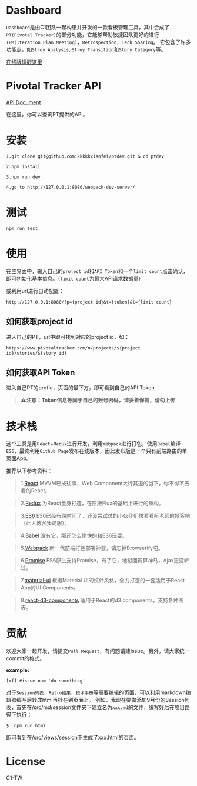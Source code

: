 # Dashboard

`Dashboard`是由C1团队一起构思并开发的一款看板管理工具，其中合成了 `PT(Pivotal Tracker)`的部分功能，它能够帮助敏捷团队更好的进行`IPM(Iteration Plan Meeting)`，`Retrospection`，`Tech Sharing`。 它包含了许多功能点，如`Stroy Analysis`, `Stroy Transition`和`Story Category`等。

[在线版请戳这里](https://flypursue.github.io)

# Pivotal Tracker API

[API Document](https://www.pivotaltracker.com/help/api)

在这里，你可以查询PT提供的API。

# 安装

```
1.git clone git@github.com:kkkkkxiaofei/ptdev.git & cd ptdev
```

```
2.npm install
```

```
3.npm run dev
```

```
4.go to http://127.0.0.1:8080/webpack-dev-server/
```

# 测试

```
npm run test
```

# 使用

在主界面中，输入自己的`project id`和`API Token`和一个`limit count`点击确认，即可初始化基本信息。（`limit count`为最大API请求数据量）

或利用url进行自动配置：

```
http://127.0.0.1:8080/?p={project id}&t={token}&l={limit count}
```

## 如何获取project id

进入自己的PT，url中即可找到对应的project id，如：

```
https://www.pivotaltracker.com/n/projects/${project id}/stories/${story id}
```

## 如何获取API Token

进入自己PT的profie，页面的最下方，即可看到自己的API Token

>**⚠注意：Token信息等同于自己的账号密码，请妥善保管，请勿上传**

# 技术栈

这个工具是用`React`+`Redux`进行开发，利用`Webpack`进行打包，使用`Babel`编译`ES6`，最终利用`Github Page`发布在线版本，因此发布版是一个只有前端路由的单页面App。

推荐以下参考资料：

>1.[React](https://facebook.github.io/react/)
>MVVM已成往事，Web Component大行其道的当下，你不得不去看的React。

>2.[Redux](http://redux.js.org)
>为React量身打造，在原版Flux的基础上进行的重构。

>3.[ES6](http://es6.ruanyifeng.com/)
>ES6已经有段时间了，还没尝试过的小伙伴们快看看阮老师的博客吧（此人博客我跪服）。

>4.[Babel](http://babeljs.io/repl/)
>没有它，那还怎么愉快的和ES6玩耍。

>5.[Webpack](http://webpack.github.io/)
>新一代前端打包部署神器，请忘掉Browserify吧。

>6.[Promise](https://developer.mozilla.org/en-US/docs/Mozilla/JavaScript_code_modules/Promise.jsm/Promise)
>ES6原生支持Promise，有了它，地狱回调算神马，Ajax更没听过。

>7.[material-ui](http://www.material-ui.com/#/)
根据Material UI的设计风格，全力打造的一套适用于React App的UI Components。

>8.[react-d3-components](https://github.com/codesuki/react-d3-components#examples)
>适用于React的d3 components，支持各种图表。


# 贡献

欢迎大家一起开发，请提交`Pull Request`，有问题请建Issue。另外，请大家统一commit的格式。

**example:**
``` 
[xf] #issue-num 'do something'
```

对于`Session列表`，`Retro结果`，`技术手册`等需要编辑的页面，可以利用markdown编辑器编写后转成html再挂在到页面上。
例如，我现在要做添加9月份的Session列表，首先在/src/md/session文件夹下建立名为`xxx.md`的文件，编写好后在项目路径下执行：

```
$  npm run html
```

即可看到在/src/views/session下生成了xxx.html的页面。

# License

C1-TW



